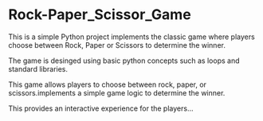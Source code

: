 # Rock-Paper_Scissor_Game
This is a simple Python project implements the classic game where players choose between Rock, Paper or Scissors to determine the winner.

The game is desinged using basic python concepts such as loops and standard libraries.

This game allows players to choose between rock, paper, or scissors.implements a simple game logic to determine the winner.

This provides an interactive experience for the players...
